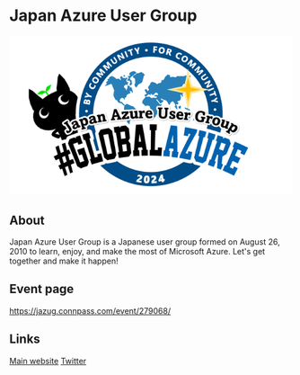 # Japan Azure User Group

![jazug logo][2]

## About

Japan Azure User Group is a Japanese user group formed on August 26, 2010 to learn, enjoy, and make the most of Microsoft Azure. 
Let's get together and make it happen!

## Event page

https://jazug.connpass.com/event/279068/

## Links
[Main website][0]
[Twitter][1]

[0]: https://r.jazug.jp/
[1]: https://twitter.com/hashtag/jazug
[2]: jazug_ga2024.png

